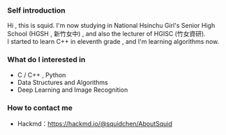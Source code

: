 ### Self introduction
Hi , this is squid. I'm now studying in National Hsinchu Girl's Senior High School (HGSH , 新竹女中) , and also the lecturer of HGISC (竹女資研).<br>
I started to learn C++ in eleventh grade , and I'm learning algorithms now.

### What do I interested in
- C / C++ , Python
- Data Structures and Algorithms
- Deep Learning and Image Recognition

### How to contact me
- Hackmd：https://hackmd.io/@squidchen/AboutSquid

